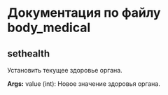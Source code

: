 # Документация по файлу body_medical

## sethealth
Установить текущее здоровье органа.

**Args:**
value (int): Новое значение здоровья органа.

